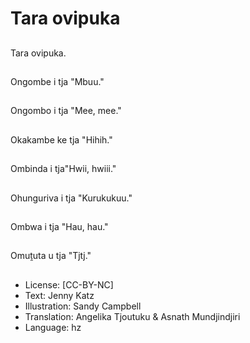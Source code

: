 # Tara ovipuka

##
Tara ovipuka.

##
Ongombe i tja "Mbuu."

##
Ongombo i tja "Mee, mee."

##
Okakambe ke tja "Hihih."

##
Ombinda i tja"Hwii, hwiii."

##
Ohunguriva i tja "Kurukukuu."

##
Ombwa i tja "Hau, hau."

##
Omuṱuta u tja "Tjtj."

##
* License: [CC-BY-NC]
* Text: Jenny Katz
* Illustration: Sandy Campbell
* Translation: Angelika Tjoutuku & Asnath Mundjindjiri
* Language: hz
